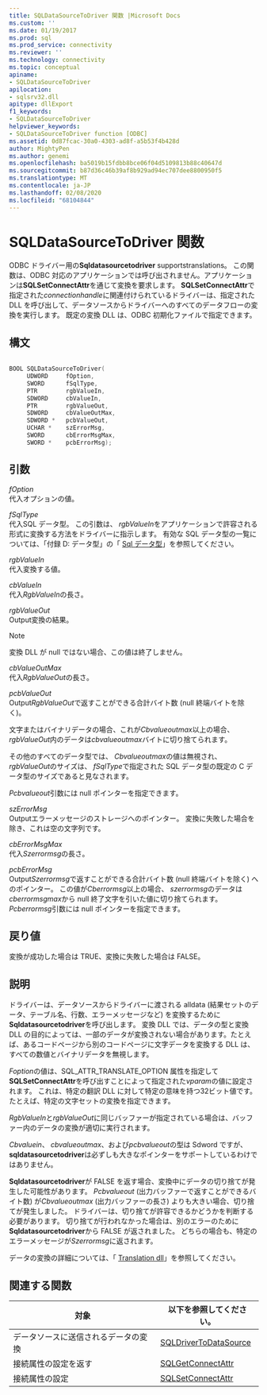 ```yaml
---
title: SQLDataSourceToDriver 関数 |Microsoft Docs
ms.custom: ''
ms.date: 01/19/2017
ms.prod: sql
ms.prod_service: connectivity
ms.reviewer: ''
ms.technology: connectivity
ms.topic: conceptual
apiname:
- SQLDataSourceToDriver
apilocation:
- sqlsrv32.dll
apitype: dllExport
f1_keywords:
- SQLDataSourceToDriver
helpviewer_keywords:
- SQLDataSourceToDriver function [ODBC]
ms.assetid: 0d87fcac-30a0-4303-ad8f-a5b53f4b428d
author: MightyPen
ms.author: genemi
ms.openlocfilehash: ba5019b15fdbb8bce06f04d5109813b88c40647d
ms.sourcegitcommit: b87d36c46b39af8b929ad94ec707dee8800950f5
ms.translationtype: MT
ms.contentlocale: ja-JP
ms.lasthandoff: 02/08/2020
ms.locfileid: "68104844"
---
```

# <a name="sqldatasourcetodriver-function"></a>SQLDataSourceToDriver 関数
ODBC ドライバー用の**Sqldatasourcetodriver** supportstranslations。 この関数は、ODBC 対応のアプリケーションでは呼び出されません。アプリケーションは**SQLSetConnectAttr**を通じて変換を要求します。 **SQLSetConnectAttr**で指定された*connectionhandle*に関連付けられているドライバーは、指定された DLL を呼び出して、データソースからドライバーへのすべてのデータフローの変換を実行します。 既定の変換 DLL は、ODBC 初期化ファイルで指定できます。  
  
## <a name="syntax"></a>構文  
  
```cpp  
  
BOOL SQLDataSourceToDriver(  
     UDWORD     fOption,  
     SWORD      fSqlType,  
     PTR        rgbValueIn,  
     SDWORD     cbValueIn,  
     PTR        rgbValueOut,  
     SDWORD     cbValueOutMax,  
     SDWORD *   pcbValueOut,  
     UCHAR *    szErrorMsg,  
     SWORD      cbErrorMsgMax,  
     SWORD *    pcbErrorMsg);  
```  
  
## <a name="arguments"></a>引数  
 *fOption*  
 代入オプションの値。  
  
 *fSqlType*  
 代入SQL データ型。 この引数は、 *rgbValueIn*をアプリケーションで許容される形式に変換する方法をドライバーに指示します。 有効な SQL データ型の一覧については、「付録 D: データ型」の「 [Sql データ型](../../../odbc/reference/appendixes/sql-data-types.md)」を参照してください。  
  
 *rgbValueIn*  
 代入変換する値。  
  
 *cbValueIn*  
 代入*RgbValueIn*の長さ。  
  
 *rgbValueOut*  
 Output変換の結果。  
  
> [!NOTE]  
>  変換 DLL が null ではない場合、この値は終了しません。  
  
 *cbValueOutMax*  
 代入*RgbValueOut*の長さ。  
  
 *pcbValueOut*  
 Output*RgbValueOut*で返すことができる合計バイト数 (null 終端バイトを除く)。  
  
 文字またはバイナリデータの場合、これが*Cbvalueoutmax*以上の場合、 *rgbValueOut*内のデータは*cbvalueoutmax*バイトに切り捨てられます。  
  
 その他のすべてのデータ型では、 *Cbvalueoutmax*の値は無視され、 *rgbValueOut*のサイズは、 *fSqlType*で指定された SQL データ型の既定の C データ型のサイズであると見なされます。  
  
 *Pcbvalueout*引数には null ポインターを指定できます。  
  
 *szErrorMsg*  
 Outputエラーメッセージのストレージへのポインター。 変換に失敗した場合を除き、これは空の文字列です。  
  
 *cbErrorMsgMax*  
 代入*Szerrormsg*の長さ。  
  
 *pcbErrorMsg*  
 Output*Szerrormsg*で返すことができる合計バイト数 (null 終端バイトを除く) へのポインター。 この値が*Cberrormsg*以上の場合、 *szerrormsg*のデータは*cberrormsgmax*から null 終了文字を引いた値に切り捨てられます。 *Pcberrormsg*引数には null ポインターを指定できます。  
  
## <a name="returns"></a>戻り値  
 変換が成功した場合は TRUE、変換に失敗した場合は FALSE。  
  
## <a name="comments"></a>説明  
 ドライバーは、データソースからドライバーに渡される alldata (結果セットのデータ、テーブル名、行数、エラーメッセージなど) を変換するために**Sqldatasourcetodriver**を呼び出します。 変換 DLL では、データの型と変換 DLL の目的によっては、一部のデータが変換されない場合があります。たとえば、あるコードページから別のコードページに文字データを変換する DLL は、すべての数値とバイナリデータを無視します。  
  
 *Foption*の値は、SQL_ATTR_TRANSLATE_OPTION 属性を指定して**SQLSetConnectAttr**を呼び出すことによって指定された*vparam*の値に設定されます。 これは、特定の翻訳 DLL に対して特定の意味を持つ32ビット値です。 たとえば、特定の文字セットの変換を指定できます。  
  
 *RgbValueIn*と*rgbValueOut*に同じバッファーが指定されている場合は、バッファー内のデータの変換が適切に実行されます。  
  
 *Cbvaluein*、 *cbvalueoutmax*、および*pcbvalueout*の型は Sdword ですが、 **sqldatasourcetodriver**は必ずしも大きなポインターをサポートしているわけではありません。  
  
 **Sqldatasourcetodriver**が FALSE を返す場合、変換中にデータの切り捨てが発生した可能性があります。 *Pcbvalueout* (出力バッファーで返すことができるバイト数) が*Cbvalueoutmax* (出力バッファーの長さ) よりも大きい場合、切り捨てが発生しました。 ドライバーは、切り捨てが許容できるかどうかを判断する必要があります。 切り捨てが行われなかった場合は、別のエラーのために**Sqldatasourcetodriver**から FALSE が返されました。 どちらの場合も、特定のエラーメッセージが*Szerrormsg*に返されます。  
  
 データの変換の詳細については、「 [Translation dll](../../../odbc/reference/develop-app/translation-dlls.md)」を参照してください。  
  
## <a name="related-functions"></a>関連する関数  
  
|対象|以下を参照してください。|  
|---------------------------|---------|  
|データソースに送信されるデータの変換|[SQLDriverToDataSource](../../../odbc/reference/syntax/sqldrivertodatasource-function.md)|  
|接続属性の設定を返す|[SQLGetConnectAttr](../../../odbc/reference/syntax/sqlgetconnectattr-function.md)|  
|接続属性の設定|[SQLSetConnectAttr](../../../odbc/reference/syntax/sqlsetconnectattr-function.md)|
